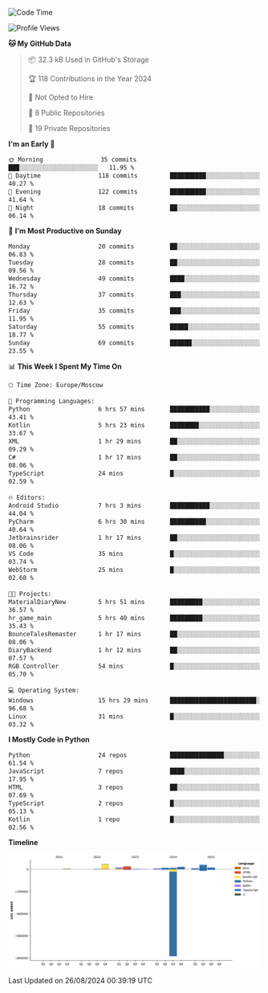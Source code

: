 <!--START_SECTION:waka-->
![Code Time](http://img.shields.io/badge/Code%20Time-482%20hrs%2041%20mins-blue)

![Profile Views](http://img.shields.io/badge/Profile%20Views-8-blue)

**🐱 My GitHub Data** 

> 📦 32.3 kB Used in GitHub's Storage 
 > 
> 🏆 118 Contributions in the Year 2024
 > 
> 🚫 Not Opted to Hire
 > 
> 📜 8 Public Repositories 
 > 
> 🔑 19 Private Repositories 
 > 
**I'm an Early 🐤** 

```text
🌞 Morning                35 commits          ███░░░░░░░░░░░░░░░░░░░░░░   11.95 % 
🌆 Daytime                118 commits         ██████████░░░░░░░░░░░░░░░   40.27 % 
🌃 Evening                122 commits         ██████████░░░░░░░░░░░░░░░   41.64 % 
🌙 Night                  18 commits          ██░░░░░░░░░░░░░░░░░░░░░░░   06.14 % 
```
📅 **I'm Most Productive on Sunday** 

```text
Monday                   20 commits          ██░░░░░░░░░░░░░░░░░░░░░░░   06.83 % 
Tuesday                  28 commits          ██░░░░░░░░░░░░░░░░░░░░░░░   09.56 % 
Wednesday                49 commits          ████░░░░░░░░░░░░░░░░░░░░░   16.72 % 
Thursday                 37 commits          ███░░░░░░░░░░░░░░░░░░░░░░   12.63 % 
Friday                   35 commits          ███░░░░░░░░░░░░░░░░░░░░░░   11.95 % 
Saturday                 55 commits          █████░░░░░░░░░░░░░░░░░░░░   18.77 % 
Sunday                   69 commits          ██████░░░░░░░░░░░░░░░░░░░   23.55 % 
```


📊 **This Week I Spent My Time On** 

```text
🕑︎ Time Zone: Europe/Moscow

💬 Programming Languages: 
Python                   6 hrs 57 mins       ███████████░░░░░░░░░░░░░░   43.41 % 
Kotlin                   5 hrs 23 mins       ████████░░░░░░░░░░░░░░░░░   33.67 % 
XML                      1 hr 29 mins        ██░░░░░░░░░░░░░░░░░░░░░░░   09.29 % 
C#                       1 hr 17 mins        ██░░░░░░░░░░░░░░░░░░░░░░░   08.06 % 
TypeScript               24 mins             █░░░░░░░░░░░░░░░░░░░░░░░░   02.59 % 

🔥 Editors: 
Android Studio           7 hrs 3 mins        ███████████░░░░░░░░░░░░░░   44.04 % 
PyCharm                  6 hrs 30 mins       ██████████░░░░░░░░░░░░░░░   40.64 % 
Jetbrainsrider           1 hr 17 mins        ██░░░░░░░░░░░░░░░░░░░░░░░   08.06 % 
VS Code                  35 mins             █░░░░░░░░░░░░░░░░░░░░░░░░   03.74 % 
WebStorm                 25 mins             █░░░░░░░░░░░░░░░░░░░░░░░░   02.60 % 

🐱‍💻 Projects: 
MaterialDiaryNew         5 hrs 51 mins       █████████░░░░░░░░░░░░░░░░   36.57 % 
hr_game_main             5 hrs 40 mins       █████████░░░░░░░░░░░░░░░░   35.43 % 
BounceTalesRemaster      1 hr 17 mins        ██░░░░░░░░░░░░░░░░░░░░░░░   08.06 % 
DiaryBackend             1 hr 12 mins        ██░░░░░░░░░░░░░░░░░░░░░░░   07.57 % 
RGB Controller           54 mins             █░░░░░░░░░░░░░░░░░░░░░░░░   05.70 % 

💻 Operating System: 
Windows                  15 hrs 29 mins      ████████████████████████░   96.68 % 
Linux                    31 mins             █░░░░░░░░░░░░░░░░░░░░░░░░   03.32 % 
```

**I Mostly Code in Python** 

```text
Python                   24 repos            ███████████████░░░░░░░░░░   61.54 % 
JavaScript               7 repos             ████░░░░░░░░░░░░░░░░░░░░░   17.95 % 
HTML                     3 repos             ██░░░░░░░░░░░░░░░░░░░░░░░   07.69 % 
TypeScript               2 repos             █░░░░░░░░░░░░░░░░░░░░░░░░   05.13 % 
Kotlin                   1 repo              █░░░░░░░░░░░░░░░░░░░░░░░░   02.56 % 
```



**Timeline**

![Lines of Code chart](https://raw.githubusercontent.com/adlemx/adlemx/main/assets/bar_graph.png)


 Last Updated on 26/08/2024 00:39:19 UTC
<!--END_SECTION:waka-->
